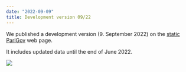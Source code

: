 ```yaml
---
date: "2022-09-09"
title: Development version 09/22
---
```


We published a development version (9. September 2022) on the [static ParlGov](https://parlgov.org/data-info/) web page.

It includes updated data until the end of June 2022.

![](/images/parliament-netherlands.jpg)

